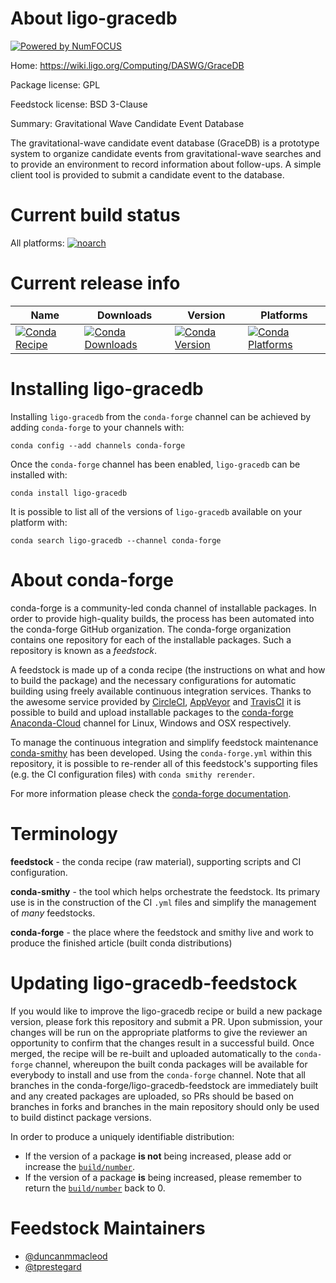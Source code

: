About ligo-gracedb
==================

[![Powered by NumFOCUS](https://img.shields.io/badge/powered%20by-NumFOCUS-orange.svg?style=flat&colorA=E1523D&colorB=007D8A)](http://numfocus.org)

Home: https://wiki.ligo.org/Computing/DASWG/GraceDB

Package license: GPL

Feedstock license: BSD 3-Clause

Summary: Gravitational Wave Candidate Event Database

The gravitational-wave candidate event database (GraceDB) is a prototype
system to organize candidate events from gravitational-wave searches and
to provide an environment to record information about follow-ups. A simple
client tool is provided to submit a candidate event to the database.


Current build status
====================

All platforms:
[![noarch](https://img.shields.io/circleci/project/github/conda-forge/ligo-gracedb-feedstock/master.svg?label=noarch)](https://circleci.com/gh/conda-forge/ligo-gracedb-feedstock)

Current release info
====================

| Name | Downloads | Version | Platforms |
| --- | --- | --- | --- |
| [![Conda Recipe](https://img.shields.io/badge/recipe-ligo--gracedb-green.svg)](https://anaconda.org/conda-forge/ligo-gracedb) | [![Conda Downloads](https://img.shields.io/conda/dn/conda-forge/ligo-gracedb.svg)](https://anaconda.org/conda-forge/ligo-gracedb) | [![Conda Version](https://img.shields.io/conda/vn/conda-forge/ligo-gracedb.svg)](https://anaconda.org/conda-forge/ligo-gracedb) | [![Conda Platforms](https://img.shields.io/conda/pn/conda-forge/ligo-gracedb.svg)](https://anaconda.org/conda-forge/ligo-gracedb) |

Installing ligo-gracedb
=======================

Installing `ligo-gracedb` from the `conda-forge` channel can be achieved by adding `conda-forge` to your channels with:

```
conda config --add channels conda-forge
```

Once the `conda-forge` channel has been enabled, `ligo-gracedb` can be installed with:

```
conda install ligo-gracedb
```

It is possible to list all of the versions of `ligo-gracedb` available on your platform with:

```
conda search ligo-gracedb --channel conda-forge
```


About conda-forge
=================

conda-forge is a community-led conda channel of installable packages.
In order to provide high-quality builds, the process has been automated into the
conda-forge GitHub organization. The conda-forge organization contains one repository
for each of the installable packages. Such a repository is known as a *feedstock*.

A feedstock is made up of a conda recipe (the instructions on what and how to build
the package) and the necessary configurations for automatic building using freely
available continuous integration services. Thanks to the awesome service provided by
[CircleCI](https://circleci.com/), [AppVeyor](https://www.appveyor.com/)
and [TravisCI](https://travis-ci.org/) it is possible to build and upload installable
packages to the [conda-forge](https://anaconda.org/conda-forge)
[Anaconda-Cloud](https://anaconda.org/) channel for Linux, Windows and OSX respectively.

To manage the continuous integration and simplify feedstock maintenance
[conda-smithy](https://github.com/conda-forge/conda-smithy) has been developed.
Using the ``conda-forge.yml`` within this repository, it is possible to re-render all of
this feedstock's supporting files (e.g. the CI configuration files) with ``conda smithy rerender``.

For more information please check the [conda-forge documentation](https://conda-forge.org/docs/).

Terminology
===========

**feedstock** - the conda recipe (raw material), supporting scripts and CI configuration.

**conda-smithy** - the tool which helps orchestrate the feedstock.
                   Its primary use is in the construction of the CI ``.yml`` files
                   and simplify the management of *many* feedstocks.

**conda-forge** - the place where the feedstock and smithy live and work to
                  produce the finished article (built conda distributions)


Updating ligo-gracedb-feedstock
===============================

If you would like to improve the ligo-gracedb recipe or build a new
package version, please fork this repository and submit a PR. Upon submission,
your changes will be run on the appropriate platforms to give the reviewer an
opportunity to confirm that the changes result in a successful build. Once
merged, the recipe will be re-built and uploaded automatically to the
`conda-forge` channel, whereupon the built conda packages will be available for
everybody to install and use from the `conda-forge` channel.
Note that all branches in the conda-forge/ligo-gracedb-feedstock are
immediately built and any created packages are uploaded, so PRs should be based
on branches in forks and branches in the main repository should only be used to
build distinct package versions.

In order to produce a uniquely identifiable distribution:
 * If the version of a package **is not** being increased, please add or increase
   the [``build/number``](https://conda.io/docs/user-guide/tasks/build-packages/define-metadata.html#build-number-and-string).
 * If the version of a package **is** being increased, please remember to return
   the [``build/number``](https://conda.io/docs/user-guide/tasks/build-packages/define-metadata.html#build-number-and-string)
   back to 0.

Feedstock Maintainers
=====================

* [@duncanmmacleod](https://github.com/duncanmmacleod/)
* [@tprestegard](https://github.com/tprestegard/)

